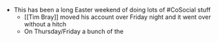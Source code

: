 - This has been a long Easter weekend of doing lots of #CoSocial stuff
	- [[Tim Bray]] moved his account over Friday night and it went over without a hitch
	- On Thursday/Friday a bunch of the